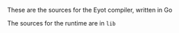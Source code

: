 These are the sources for the Eyot compiler, written in Go

The sources for the runtime are in `lib`
